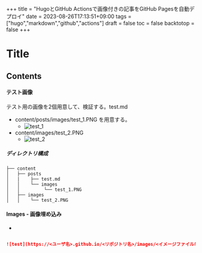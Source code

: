 +++
title = "HugoとGitHub Actionsで画像付きの記事をGitHub Pagesを自動デプロイ"
date = 2023-08-26T17:13:51+09:00
tags = ["hugo","markdown","github","actions"]
draft = false
toc = false
backtotop = false
+++

# Title

<!-- toc -->

## Contents

#### テスト画像

テスト用の画像を2個用意して、検証する。test.md
* content/posts/images/test_1.PNG を用意する。
    * ![test_1][1]
* content/images/test_2.PNG
    * ![test_2][2]
    
##### ディレクトリ構成
```
├── content
│   ├── posts
│   |    ├── test.md 
│   │    └── images
│   │         └── test_1.PNG
│   ├── images
│   │    └── test_2.PNG
```

#### Images - 画像埋め込み

* 
```markdown

![test](https://<ユーザ名>.github.io/<リポジトリ名>/images/<イメージファイル名>)
```

[1]: https://ancient-blog.github.io/hugo.github.io/post/images/test_1.PNG
[2]: https://ancient-blog.github.io/hugo.github.io/images/test_2.PNG